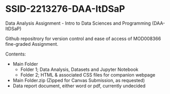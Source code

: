 # SSID-2213276-DAA-ItDSaP
Data Analysis Assignment - Intro to Data Sciences and Programming (DAA-ItDSaP)

Github repositrory for version control and ease of access of MOD008366 fine-graded Assignment.

Contents:
- Main Folder
  - Folder 1; Data Analysis, Datasets and Jupyter Notebook
  - Folder 2; HTML & associated CSS files for companion webpage
- Main Folder.zip (Zipped for Canvas Submission, as requested)
- Data report document, either word or pdf, currently undecided
